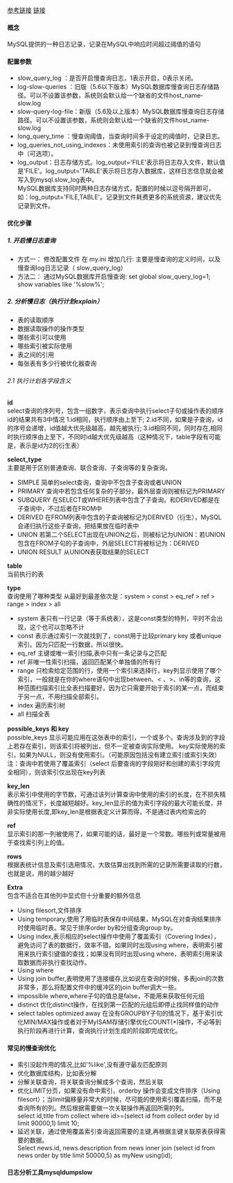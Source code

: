 [参考链接](https://mp.weixin.qq.com/s/1r6lFQE4pxeo0zsV3yVkXg) [链接](https://blog.csdn.net/why15732625998/article/details/80388236)
####  概念
MySQL提供的一种日志记录，记录在MySQL中响应时间超过阈值的语句

#### 配置参数
+ slow_query_log    ：是否开启慢查询日志，1表示开启，0表示关闭。
+ log-slow-queries  ：旧版（5.6以下版本）MySQL数据库慢查询日志存储路径。可以不设置该参数，系统则会默认给一个缺省的文件host_name-slow.log
+ slow-query-log-file：新版（5.6及以上版本）MySQL数据库慢查询日志存储路径。可以不设置该参数，系统则会默认给一个缺省的文件host_name-slow.log
+ long_query_time ：慢查询阈值，当查询时间多于设定的阈值时，记录日志。
+ log_queries_not_using_indexes：未使用索引的查询也被记录到慢查询日志中（可选项）。
+ log_output：日志存储方式。log_output='FILE'表示将日志存入文件，默认值是'FILE'。log_output='TABLE'表示将日志存入数据库，这样日志信息就会被写入到mysql.slow_log表中。<br>
MySQL数据库支持同时两种日志存储方式，配置的时候以逗号隔开即可，如：log_output='FILE,TABLE'。记录到文件耗费更多的系统资源，建议优先记录到文件。
	
#### 优化步骤
##### 1. 开启慢日志查询
+ 方式一：
修改配置文件  在 my.ini 增加几行:  主要是慢查询的定义时间，以及慢查询log日志记录（ slow_query_log）
+ 方法二：
通过MySQL数据库开启慢查询: set global slow_query_log=1;  show variables like '%slow%';
##### 2. 分析慢日志（执行计划explain）
+ 表的读取顺序
+ 数据读取操作的操作类型
+ 哪些索引可以使用
+ 哪些索引被实际使用
+ 表之间的引用
+ 每张表有多少行被优化器查询
###### 2.1 执行计划各字段含义

**id** <br>
select查询的序列号，包含一组数字，表示查询中执行select子句或操作表的顺序
id的结果共有3中情况
1.id相同，执行顺序由上至下;
2.id不同，如果是子查询，id的序号会递增，id值越大优先级越高，越先被执行;
3.id相同不同，同时存在,相同时执行顺序由上至下，不同时id越大优先级越高（这种情况下，table字段有可能是<derived2>，表示是id为2的衍生表）

**select_type** <br>
主要是用于区别普通查询、联合查询、子查询等的复杂查询。
+ SIMPLE 简单的select查询，查询中不包含子查询或者UNION
+ PRIMARY 查询中若包含任何复杂的子部分，最外层查询则被标记为PRIMARY
+ SUBQUERY 在SELECT或WHERE列表中包含了子查询。和DERIVED都是在子查询中，不过后者在FROM中
+ DERIVED 在FROM列表中包含的子查询被标记为DERIVED（衍生），MySQL会递归执行这些子查询，把结果放在临时表中
+ UNION 若第二个SELECT出现在UNION之后，则被标记为UNION：若UNION包含在FROM子句的子查询中，外层SELECT将被标记为：DERIVED
+ UNION RESULT 从UNION表获取结果的SELECT

**table** <br>
当前执行的表
 
**type** <br>
查询使用了哪种类型
从最好到最差依次是：system > const > eq_ref > ref > range > index > all
+ system 表只有一行记录（等于系统表），这是const类型的特列，平时不会出现，这个也可以忽略不计
+ const 表示通过索引一次就找到了，const用于比较primary key 或者unique索引。因为只匹配一行数据，所以很快。
+ eq_ref 主键或唯一索引扫描,表中只有一条记录与之匹配
+ ref 非唯一性索引扫描，返回匹配某个单独值的所有行
+ range 只检索给定范围的行，使用一个索引来选择行，key列显示使用了哪个索引，一般就是在你的where语句中出现between、< 、>、in等的查询，这种范围扫描索引比全表扫描要好，因为它只需要开始于索引的某一点，而结束于另一点，不用扫描全部索引。
+ index 遍历索引树
+ all 扫描全表

**possible_keys 和 key** <br>
possible_keys 显示可能应用在这张表中的索引，一个或多个。查询涉及到的字段上若存在索引，则该索引将被列出，但不一定被查询实际使用。
key实际使用的索引，如果为NULL，则没有使用索引。（可能原因包括没有建立索引或索引失效）
注：查询中若使用了覆盖索引（select 后要查询的字段刚好和创建的索引字段完全相同），则该索引仅出现在key列表

**key_len** <br>
表示索引中使用的字节数，可通过该列计算查询中使用的索引的长度，在不损失精确性的情况下，长度越短越好。key_len显示的值为索引字段的最大可能长度，并非实际使用长度,即key_len是根据表定义计算而得，不是通过表内检索出的

**ref** <br>
显示索引的那一列被使用了，如果可能的话，最好是一个常数。哪些列或常量被用于查找索引列上的值。

**rows** <br>
根据表统计信息及索引选用情况，大致估算出找到所需的记录所需要读取的行数，也就是说，用的越少越好

**Extra** <br>
包含不适合在其他列中显式但十分重要的额外信息
+ Using filesort,文件排序
+ Using temporary,使用了用临时表保存中间结果，MySQL在对查询结果排序时使用临时表。常见于排序order by和分组查询group by。
+ Using index,表示相应的select操作中使用了覆盖索引（Covering Index），避免访问了表的数据行，效率不错。如果同时出现using where，表明索引被用来执行索引键值的查找；如果没有同时出现using where，表明索引用来读取数据而非执行查找动作。
+ Using where
+ Using join buffer,表明使用了连接缓存,比如说在查询的时候，多表join的次数非常多，那么将配置文件中的缓冲区的join buffer调大一些。
+ impossible where,where子句的值总是false，不能用来获取任何元组
+ distinct 优化distinct操作，在找到第一匹配的元组后即停止找同样值的动作
+ select tables optimized away 在没有GROUPBY子句的情况下，基于索引优化MIN/MAX操作或者对于MyISAM存储引擎优化COUNT(*)操作，不必等到执行阶段再进行计算，查询执行计划生成的阶段即完成优化。

#### 常见的慢查询优化
+ 索引没起作用的情况,比如'%like',没有遵守最左匹配原则
+ 优化数据库结构，比如表分解
+ 分解关联查询，将关联查询分解成多个查询，然后关联
+ 优化LIMIT分页，如果没有命中索引，orderby 操作会变成文件排序（Using filesort）；当limit偏移量非常大的时候，尽可能的使用索引覆盖扫描，而不是查询所有的列。然后根据需要做一次关联操作再返回所需的列。<br>
select id,title from collect where id>=(select id from collect order by id limit 90000,1) limit 10;
+ 延迟关联，通过使用覆盖索引查询返回需要的主键,再根据主键关联原表获得需要的数据。<br>
Select news.id, news.description from news inner join (select id from news order by title limit 50000,5) as myNew using(id);

#### 日志分析工具mysqldumpslow




